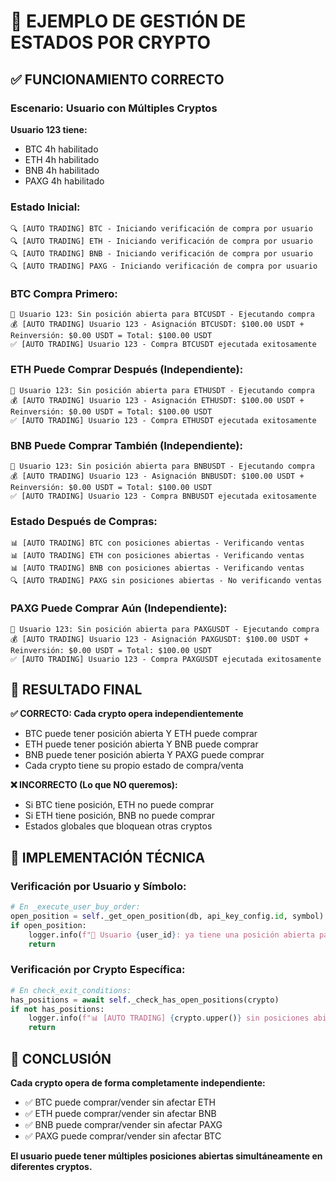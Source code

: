 # 🎯 EJEMPLO DE GESTIÓN DE ESTADOS POR CRYPTO

## ✅ FUNCIONAMIENTO CORRECTO

### **Escenario: Usuario con Múltiples Cryptos**

**Usuario 123 tiene:**
- BTC 4h habilitado
- ETH 4h habilitado  
- BNB 4h habilitado
- PAXG 4h habilitado

### **Estado Inicial:**
```
🔍 [AUTO TRADING] BTC - Iniciando verificación de compra por usuario
🔍 [AUTO TRADING] ETH - Iniciando verificación de compra por usuario
🔍 [AUTO TRADING] BNB - Iniciando verificación de compra por usuario
🔍 [AUTO TRADING] PAXG - Iniciando verificación de compra por usuario
```

### **BTC Compra Primero:**
```
👤 Usuario 123: Sin posición abierta para BTCUSDT - Ejecutando compra
💰 [AUTO TRADING] Usuario 123 - Asignación BTCUSDT: $100.00 USDT + Reinversión: $0.00 USDT = Total: $100.00 USDT
✅ [AUTO TRADING] Usuario 123 - Compra BTCUSDT ejecutada exitosamente
```

### **ETH Puede Comprar Después (Independiente):**
```
👤 Usuario 123: Sin posición abierta para ETHUSDT - Ejecutando compra
💰 [AUTO TRADING] Usuario 123 - Asignación ETHUSDT: $100.00 USDT + Reinversión: $0.00 USDT = Total: $100.00 USDT
✅ [AUTO TRADING] Usuario 123 - Compra ETHUSDT ejecutada exitosamente
```

### **BNB Puede Comprar También (Independiente):**
```
👤 Usuario 123: Sin posición abierta para BNBUSDT - Ejecutando compra
💰 [AUTO TRADING] Usuario 123 - Asignación BNBUSDT: $100.00 USDT + Reinversión: $0.00 USDT = Total: $100.00 USDT
✅ [AUTO TRADING] Usuario 123 - Compra BNBUSDT ejecutada exitosamente
```

### **Estado Después de Compras:**
```
📊 [AUTO TRADING] BTC con posiciones abiertas - Verificando ventas
📊 [AUTO TRADING] ETH con posiciones abiertas - Verificando ventas  
📊 [AUTO TRADING] BNB con posiciones abiertas - Verificando ventas
🔍 [AUTO TRADING] PAXG sin posiciones abiertas - No verificando ventas
```

### **PAXG Puede Comprar Aún (Independiente):**
```
👤 Usuario 123: Sin posición abierta para PAXGUSDT - Ejecutando compra
💰 [AUTO TRADING] Usuario 123 - Asignación PAXGUSDT: $100.00 USDT + Reinversión: $0.00 USDT = Total: $100.00 USDT
✅ [AUTO TRADING] Usuario 123 - Compra PAXGUSDT ejecutada exitosamente
```

## 🎯 RESULTADO FINAL

**✅ CORRECTO: Cada crypto opera independientemente**
- BTC puede tener posición abierta Y ETH puede comprar
- ETH puede tener posición abierta Y BNB puede comprar  
- BNB puede tener posición abierta Y PAXG puede comprar
- Cada crypto tiene su propio estado de compra/venta

**❌ INCORRECTO (Lo que NO queremos):**
- Si BTC tiene posición, ETH no puede comprar
- Si ETH tiene posición, BNB no puede comprar
- Estados globales que bloquean otras cryptos

## 🔧 IMPLEMENTACIÓN TÉCNICA

### **Verificación por Usuario y Símbolo:**
```python
# En _execute_user_buy_order:
open_position = self._get_open_position(db, api_key_config.id, symbol)
if open_position:
    logger.info(f"👤 Usuario {user_id}: ya tiene una posición abierta para {symbol} - Saltando nueva compra")
    return
```

### **Verificación por Crypto Específica:**
```python
# En check_exit_conditions:
has_positions = await self._check_has_open_positions(crypto)
if not has_positions:
    logger.info(f"📊 [AUTO TRADING] {crypto.upper()} sin posiciones abiertas - No verificando ventas")
    return
```

## 🎯 CONCLUSIÓN

**Cada crypto opera de forma completamente independiente:**
- ✅ BTC puede comprar/vender sin afectar ETH
- ✅ ETH puede comprar/vender sin afectar BNB  
- ✅ BNB puede comprar/vender sin afectar PAXG
- ✅ PAXG puede comprar/vender sin afectar BTC

**El usuario puede tener múltiples posiciones abiertas simultáneamente en diferentes cryptos.**
